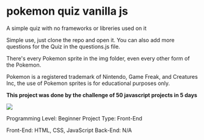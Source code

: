 # pokemon quiz vanilla js
 A simple quiz with no frameworks or libreries used on it

 Simple use, just clone the repo and open it.
 You can also add more questions for the Quiz in the questions.js file.
 
 There's every Pokemon sprite in the img folder, even every other form of the Pokemon.
 
 
 
 Pokemon is a registered trademark of Nintendo, Game Freak, and Creatures Inc, the use of Pokemon sprites is for educational purposes only.

 **This project was done by the challenge of 50 javascript projects in 5 days**

 <img src="https://media.discordapp.net/attachments/842503650017280039/850401511444185139/pokemon_ss.PNG?width=1149&height=559">
 
Programming Level: Beginner
Project Type: Front-End

Front-End: HTML, CSS, JavaScript
Back-End: N/A
